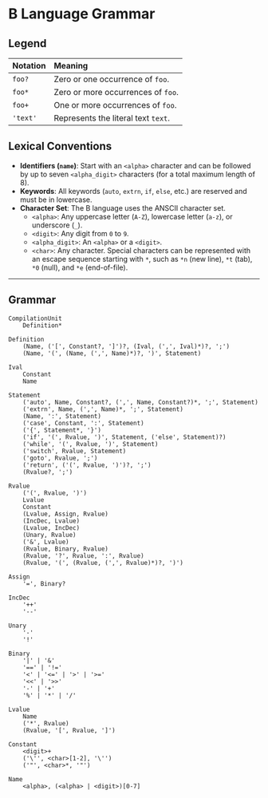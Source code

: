 # B Language Grammar

## Legend

| Notation | Meaning                             |
| :------- | :---------------------------------- |
| `foo?`   | Zero or one occurrence of `foo`.    |
| `foo*`   | Zero or more occurrences of `foo`.  |
| `foo+`   | One or more occurrences of `foo`.   |
| `'text'` | Represents the literal text `text`. |

## Lexical Conventions

-   **Identifiers (`name`)**: Start with an `<alpha>` character and can be followed by up to seven `<alpha_digit>` characters (for a total maximum length of 8).
-   **Keywords**: All keywords (`auto`, `extrn`, `if`, `else`, etc.) are reserved and must be in lowercase.
-   **Character Set**: The B language uses the ANSCII character set.
    -   `<alpha>`: Any uppercase letter (`A-Z`), lowercase letter (`a-z`), or underscore (`_`).
    -   `<digit>`: Any digit from `0` to `9`.
    -   `<alpha_digit>`: An `<alpha>` or a `<digit>`.
    -   `<char>`: Any character. Special characters can be represented with an escape sequence starting with `*`, such as `*n` (new line), `*t` (tab), `*0` (null), and `*e` (end-of-file).

---

## Grammar

```
CompilationUnit
    Definition*
```

```
Definition
    (Name, ('[', Constant?, ']')?, (Ival, (',', Ival)*)?, ';')
    (Name, '(', (Name, (',', Name)*)?, ')', Statement)
```

```
Ival
    Constant
    Name
```

```
Statement
    ('auto', Name, Constant?, (',', Name, Constant?)*, ';', Statement)
    ('extrn', Name, (',', Name)*, ';', Statement)
    (Name, ':', Statement)
    ('case', Constant, ':', Statement)
    ('{', Statement*, '}')
    ('if', '(', Rvalue, ')', Statement, ('else', Statement)?)
    ('while', '(', Rvalue, ')', Statement)
    ('switch', Rvalue, Statement)
    ('goto', Rvalue, ';')
    ('return', ('(', Rvalue, ')')?, ';')
    (Rvalue?, ';')
```

```
Rvalue
    ('(', Rvalue, ')')
    Lvalue
    Constant
    (Lvalue, Assign, Rvalue)
    (IncDec, Lvalue)
    (Lvalue, IncDec)
    (Unary, Rvalue)
    ('&', Lvalue)
    (Rvalue, Binary, Rvalue)
    (Rvalue, '?', Rvalue, ':', Rvalue)
    (Rvalue, '(', (Rvalue, (',', Rvalue)*)?, ')')
```

```
Assign
    '=', Binary?
```

```
IncDec
    '++'
    '--'
```

```
Unary
    '-'
    '!'
```

```
Binary
    '|' | '&'
    '==' | '!='
    '<' | '<=' | '>' | '>='
    '<<' | '>>'
    '-' | '+'
    '%' | '*' | '/'
```

```
Lvalue
    Name
    ('*', Rvalue)
    (Rvalue, '[', Rvalue, ']')
```

```
Constant
    <digit>+
    ('\'', <char>[1-2], '\'')
    ('"', <char>*, '"')
```

```
Name
    <alpha>, (<alpha> | <digit>)[0-7]
```
